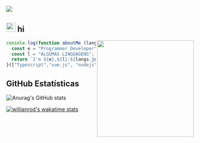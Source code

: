 ![](https://komarev.com/ghpvc/?username=sogud)
<!--
**sogud/sogud** is a ✨ _special_ ✨ repository because its `README.md` (this file) appears on your GitHub profile.

Here are some ideas to get you started:

- 🔭 I’m currently working on ...
- 🌱 I’m currently learning ...
- 👯 I’m looking to collaborate on ...
- 🤔 I’m looking for help with ...
- 💬 Ask me about ...
- 📫 How to reach me: ...
- 😄 Pronouns: ...
- ⚡ Fun fact: ...
-->
## <img width="25" alt="about" src="https://raw.github.com/elizarov/elizarov/master/about.png"> hi

<img align="right" alt="" width="260px" src="https://media.giphy.com/media/SWoSkN6DxTszqIKEqv/giphy.gif" /> 

```javascript
console.log(function aboutMe (langs){
  const e = "Programmer Developer";
  const l = "ALGUMAS LINGUAGENS";
  return `I'm ${e},${l}:${langs.join("、")}.` 
}(["Typescript","vue.js", "nodejs", "React.js"]))
```



<!-- <img align="right" width="300" src="https://i.imgur.com/ugWb6BU.gif" /> -->


## **GitHub Estatísticas**

![Anurag's GitHub stats](https://github-readme-stats.vercel.app/api?username=sogud&theme=&show_icons=true) <br>
<!-- ![sogud](https://github-readme-stats.vercel.app/api/top-langs/?username=sogud&hide=html&layout=compact&theme=radical) -->

[![willianrod's wakatime stats](https://github-readme-stats.vercel.app/api/wakatime?username=sogud&layout=compact)](https://github.com/anuraghazra/github-readme-stats)


<!-- [twitter]: https://twitter.com/
[youtube]: https://www.youtube.com/c
[instagram]: https://www.instagram.com/
 -->
<!-- ## **Rede Sociais!** -->

<!-- • <a href="https://">Telegram</a><br>
• <a href="https://">Twitter</a><br>
• <a href="https://">Instagram</a><br> -->
